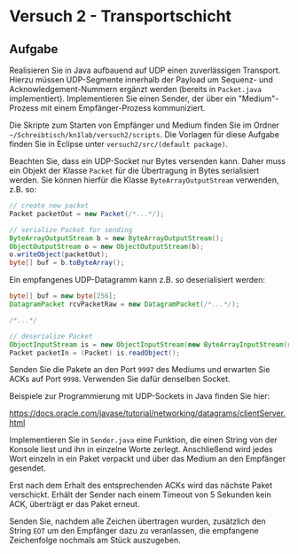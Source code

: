 # Versuch 2 - Transportschicht

## Aufgabe

Realisieren Sie in Java aufbauend auf UDP einen zuverlässigen Transport. Hierzu müssen UDP-Segmente innerhalb der Payload um Sequenz- und Acknowledgement-Nummern ergänzt werden (bereits in `Packet.java` implementiert). Implementieren Sie einen Sender, der über ein "Medium"-Prozess mit einem Empfänger-Prozess kommuniziert.

Die Skripte zum Starten von Empfänger und Medium finden Sie im Ordner `~/Schreibtisch/kn1lab/versuch2/scripts`. Die Vorlagen für diese Aufgabe finden Sie in Eclipse unter `versuch2/src/(default package)`.

Beachten Sie, dass ein UDP-Socket nur Bytes versenden kann. Daher muss ein Objekt der Klasse `Packet` für die Übertragung in Bytes serialisiert werden. Sie können hierfür die Klasse `ByteArrayOutputStream` verwenden, z.B. so:

```java
// create new packet 
Packet packetOut = new Packet(/*...*/);

// serialize Packet for sending
ByteArrayOutputStream b = new ByteArrayOutputStream();
ObjectOutputStream o = new ObjectOutputStream(b);
o.writeObject(packetOut);
byte[] buf = b.toByteArray();
```

Ein empfangenes UDP-Datagramm kann z.B. so deserialisiert werden:

```java
byte[] buf = new byte[256];
DatagramPacket rcvPacketRaw = new DatagramPacket(/*...*/);

/*...*/

// deserialize Packet
ObjectInputStream is = new ObjectInputStream(new ByteArrayInputStream(rcvPacketRaw.getData()));
Packet packetIn = (Packet) is.readObject();
```

Senden Sie die Pakete an den Port `9997` des Mediums und erwarten Sie ACKs auf Port `9998`. Verwenden Sie dafür denselben Socket.

Beispiele zur Programmierung mit UDP-Sockets in Java finden Sie hier:

https://docs.oracle.com/javase/tutorial/networking/datagrams/clientServer.html
	
Implementieren Sie in `Sender.java` eine Funktion, die einen String von der Konsole liest und ihn in einzelne Worte zerlegt. Anschließend wird jedes Wort einzeln in ein Paket verpackt und über das Medium an den Empfänger gesendet.

Erst nach dem Erhalt des entsprechenden ACKs wird das nächste Paket verschickt. Erhält der Sender nach einem Timeout von 5 Sekunden kein ACK, überträgt er das Paket erneut.

Senden Sie, nachdem alle Zeichen übertragen wurden, zusätzlich den String `EOT` um den Empfänger dazu zu veranlassen, die empfangene Zeichenfolge nochmals am Stück auszugeben.
